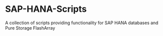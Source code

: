 # SAP-HANA-Scripts
A collection of scripts providing functionality for SAP HANA databases and Pure Storage FlashArray 
